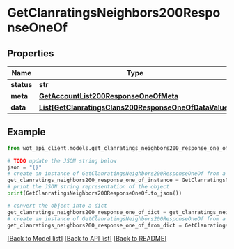 # GetClanratingsNeighbors200ResponseOneOf


## Properties

Name | Type | Description | Notes
------------ | ------------- | ------------- | -------------
**status** | **str** |  | 
**meta** | [**GetAccountList200ResponseOneOfMeta**](GetAccountList200ResponseOneOfMeta.md) |  | 
**data** | [**List[GetClanratingsClans200ResponseOneOfDataValue]**](GetClanratingsClans200ResponseOneOfDataValue.md) |  | 

## Example

```python
from wot_api_client.models.get_clanratings_neighbors200_response_one_of import GetClanratingsNeighbors200ResponseOneOf

# TODO update the JSON string below
json = "{}"
# create an instance of GetClanratingsNeighbors200ResponseOneOf from a JSON string
get_clanratings_neighbors200_response_one_of_instance = GetClanratingsNeighbors200ResponseOneOf.from_json(json)
# print the JSON string representation of the object
print(GetClanratingsNeighbors200ResponseOneOf.to_json())

# convert the object into a dict
get_clanratings_neighbors200_response_one_of_dict = get_clanratings_neighbors200_response_one_of_instance.to_dict()
# create an instance of GetClanratingsNeighbors200ResponseOneOf from a dict
get_clanratings_neighbors200_response_one_of_from_dict = GetClanratingsNeighbors200ResponseOneOf.from_dict(get_clanratings_neighbors200_response_one_of_dict)
```
[[Back to Model list]](../README.md#documentation-for-models) [[Back to API list]](../README.md#documentation-for-api-endpoints) [[Back to README]](../README.md)


